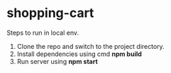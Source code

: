 # shopping-cart

Steps to run in local env.

1. Clone the repo and switch to the project directory.
2. Install dependencies using cmd **npm build**
3. Run server using **npm start**
